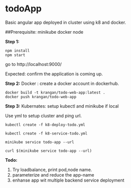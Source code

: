 # todoApp
Basic angular app deployed in cluster using k8 and docker. 

##Prerequisite: 
minikube
docker 
node 

**Step 1:**
```
npm install
npm start
```
go to http://localhost:9000/ 

Expected: confirm the application is coming up.

**Step 2:** 
Docker :
create a docker account in dockerhub. 

```
docker build -t krangan/todo-web-app:latest .
docker push krangan/todo-web-app
```

**Step 3:**
Kubernates: 
setup kubectl and minikube if local

Use yml to setup cluster and ping url. 
```
kubectl create -f k8-deploy-todo.yml

kubectl create -f k8-service-todo.yml

minikube service todo-app --url

curl $(minikube service todo-app --url)
```


**Todo:**
1. Try loadbalance, print pod,node name.
2. parameterize and reduce the app-name
3. enhanse app  wit multiple backend service deployment




